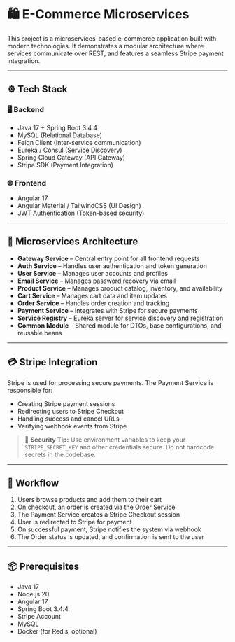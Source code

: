 # 🛍️ E-Commerce Microservices

This project is a microservices-based e-commerce application built with modern technologies. It demonstrates a modular architecture where services communicate over REST, and features a seamless Stripe payment integration.

---

## ⚙️ Tech Stack

### 🖥️ Backend
- Java 17 + Spring Boot 3.4.4
- MySQL (Relational Database)
- Feign Client (Inter-service communication)
- Eureka / Consul (Service Discovery)
- Spring Cloud Gateway (API Gateway)
- Stripe SDK (Payment Integration)

### 🌐 Frontend
- Angular 17
- Angular Material / TailwindCSS (UI Design)
- JWT Authentication (Token-based security)

---

## 🧩 Microservices Architecture

- **Gateway Service** – Central entry point for all frontend requests
- **Auth Service** – Handles user authentication and token generation
- **User Service** – Manages user accounts and profiles
- **Email Service** – Manages password recovery via email
- **Product Service** – Manages product catalog, inventory, and availability
- **Cart Service** – Manages cart data and item updates
- **Order Service** – Handles order creation and tracking
- **Payment Service** – Integrates with Stripe for secure payments
- **Service Registry** – Eureka server for service discovery and registration
- **Common Module** – Shared module for DTOs, base configurations, and reusable beans

---

## 💳 Stripe Integration

Stripe is used for processing secure payments. The Payment Service is responsible for:

- Creating Stripe payment sessions
- Redirecting users to Stripe Checkout
- Handling success and cancel URLs
- Verifying webhook events from Stripe

> 🔐 **Security Tip:** Use environment variables to keep your `STRIPE_SECRET_KEY` and other credentials secure. Do not hardcode secrets in the codebase.

---

## 🔄 Workflow

1. Users browse products and add them to their cart
2. On checkout, an order is created via the Order Service
3. The Payment Service creates a Stripe Checkout session
4. User is redirected to Stripe for payment
5. On successful payment, Stripe notifies the system via webhook
6. The Order status is updated, and confirmation is sent to the user

---

## 📦 Prerequisites

- Java 17
- Node.js 20
- Angular 17
- Spring Boot 3.4.4
- Stripe Account
- MySQL
- Docker (for Redis, optional)

